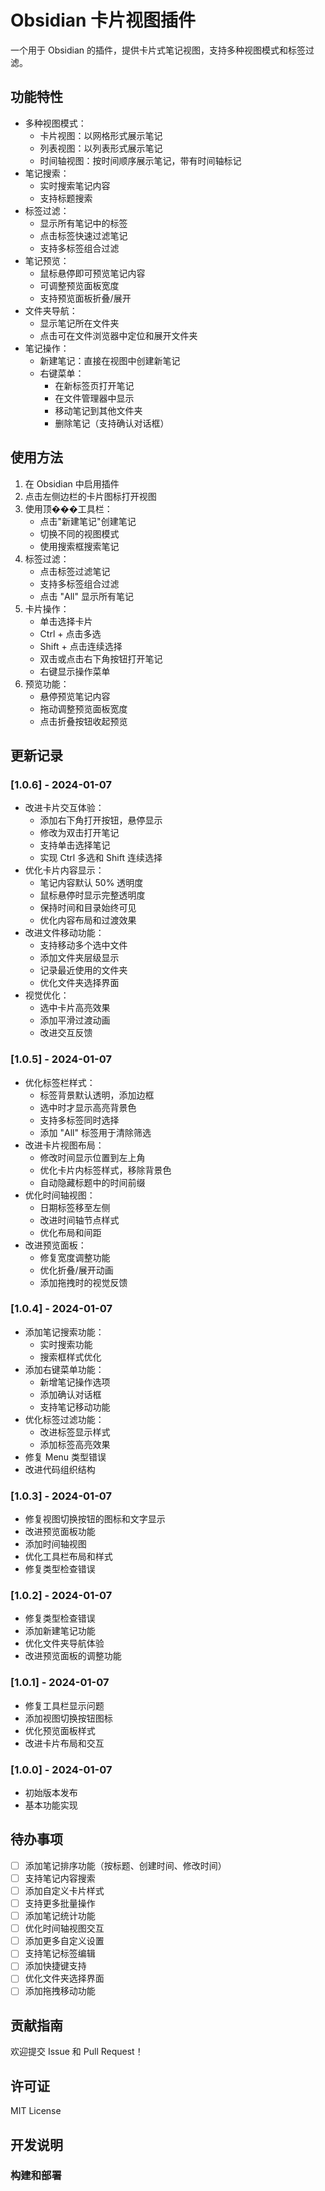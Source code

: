 # Obsidian 卡片视图插件

一个用于 Obsidian 的插件，提供卡片式笔记视图，支持多种视图模式和标签过滤。

## 功能特性

- 多种视图模式：
  - 卡片视图：以网格形式展示笔记
  - 列表视图：以列表形式展示笔记
  - 时间轴视图：按时间顺序展示笔记，带有时间轴标记
- 笔记搜索：
  - 实时搜索笔记内容
  - 支持标题搜索
- 标签过滤：
  - 显示所有笔记中的标签
  - 点击标签快速过滤笔记
  - 支持多标签组合过滤
- 笔记预览：
  - 鼠标悬停即可预览笔记内容
  - 可调整预览面板宽度
  - 支持预览面板折叠/展开
- 文件夹导航：
  - 显示笔记所在文件夹
  - 点击可在文件浏览器中定位和展开文件夹
- 笔记操作：
  - 新建笔记：直接在视图中创建新笔记
  - 右键菜单：
    - 在新标签页打开笔记
    - 在文件管理器中显示
    - 移动笔记到其他文件夹
    - 删除笔记（支持确认对话框）

## 使用方法

1. 在 Obsidian 中启用插件
2. 点击左侧边栏的卡片图标打开视图
3. 使用顶���工具栏：
   - 点击"新建笔记"创建笔记
   - 切换不同的视图模式
   - 使用搜索框搜索笔记
4. 标签过滤：
   - 点击标签过滤笔记
   - 支持多标签组合过滤
   - 点击 "All" 显示所有笔记
5. 卡片操作：
   - 单击选择卡片
   - Ctrl + 点击多选
   - Shift + 点击连续选择
   - 双击或点击右下角按钮打开笔记
   - 右键显示操作菜单
6. 预览功能：
   - 悬停预览笔记内容
   - 拖动调整预览面板宽度
   - 点击折叠按钮收起预览

## 更新记录

### [1.0.6] - 2024-01-07
- 改进卡片交互体验：
  - 添加右下角打开按钮，悬停显示
  - 修改为双击打开笔记
  - 支持单击选择笔记
  - 实现 Ctrl 多选和 Shift 连续选择
- 优化卡片内容显示：
  - 笔记内容默认 50% 透明度
  - 鼠标悬停时显示完整透明度
  - 保持时间和目录始终可见
  - 优化内容布局和过渡效果
- 改进文件移动功能：
  - 支持移动多个选中文件
  - 添加文件夹层级显示
  - 记录最近使用的文件夹
  - 优化文件夹选择界面
- 视觉优化：
  - 选中卡片高亮效果
  - 添加平滑过渡动画
  - 改进交互反馈

### [1.0.5] - 2024-01-07
- 优化标签栏样式：
  - 标签背景默认透明，添加边框
  - 选中时才显示高亮背景色
  - 支持多标签同时选择
  - 添加 "All" 标签用于清除筛选
- 改进卡片视图布局：
  - 修改时间显示位置到左上角
  - 优化卡片内标签样式，移除背景色
  - 自动隐藏标题中的时间前缀
- 优化时间轴视图：
  - 日期标签移至左侧
  - 改进时间轴节点样式
  - 优化布局和间距
- 改进预览面板：
  - 修复宽度调整功能
  - 优化折叠/展开动画
  - 添加拖拽时的视觉反馈

### [1.0.4] - 2024-01-07
- 添加笔记搜索功能：
  - 实时搜索功能
  - 搜索框样式优化
- 添加右键菜单功能：
  - 新增笔记操作选项
  - 添加确认对话框
  - 支持笔记移动功能
- 优化标签过滤功能：
  - 改进标签显示样式
  - 添加标签高亮效果
- 修复 Menu 类型错误
- 改进代码组织结构

### [1.0.3] - 2024-01-07
- 修复视图切换按钮的图标和文字显示
- 改进预览面板功能
- 添加时间轴视图
- 优化工具栏布局和样式
- 修复类型检查错误

### [1.0.2] - 2024-01-07
- 修复类型检查错误
- 添加新建笔记功能
- 优化文件夹导航体验
- 改进预览面板的调整功能

### [1.0.1] - 2024-01-07
- 修复工具栏显示问题
- 添加视图切换按钮图标
- 优化预览面板样式
- 改进卡片布局和交互

### [1.0.0] - 2024-01-07
- 初始版本发布
- 基本功能实现

## 待办事项
- [ ] 添加笔记排序功能（按标题、创建时间、修改时间）
- [ ] 支持笔记内容搜索
- [ ] 添加自定义卡片样式
- [ ] 支持更多批量操作
- [ ] 添加笔记统计功能
- [ ] 优化时间轴视图交互
- [ ] 添加更多自定义设置
- [ ] 支持笔记标签编辑
- [ ] 添加快捷键支持
- [ ] 优化文件夹选择界面
- [ ] 添加拖拽移动功能

## 贡献指南

欢迎提交 Issue 和 Pull Request！

## 许可证

MIT License

## 开发说明

### 构建和部署